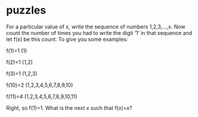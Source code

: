 # puzzles

For a particular value of x, write the sequence of numbers 1,2,3,…,x. Now count the number of times you had to write the digit ‘1’ in that sequence and let f(x) be this count. To give you some examples:

f(1)=1 (1)

f(2)=1 (1,2)

f(3)=1 (1,2,3)

f(10)=2 (1,2,3,4,5,6,7,8,9,10)

f(11)=4 (1,2,3,4,5,6,7,8,9,10,11)

Right, so f(1)=1. What is the next x such that f(x)=x?
